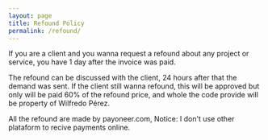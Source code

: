 ```yaml
---
layout: page
title: Refound Policy
permalink: /refound/
---
```


If you are a client and you wanna request a refound about any project or service, you have 1 day after the invoice was paid.

The refound can be discussed with the client, 24 hours after that the demand was sent. If the client still wanna refound, this will be approved but only will be paid 60% of the refound price, and whole the code provide will be property of Wilfredo Pérez.

All the refound are made by payoneer.com, Notice: I don't use other plataform to recive payments online.
